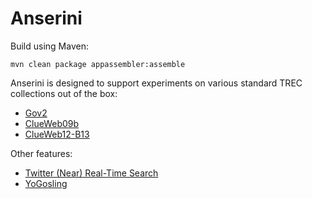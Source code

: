 Anserini
========

Build using Maven:

```
mvn clean package appassembler:assemble
```

Anserini is designed to support experiments on various standard TREC collections out of the box:

+ [Gov2](docs/experiments-gov2.md)
+ [ClueWeb09b](docs/experiments-clueweb09b.md)
+ [ClueWeb12-B13](docs/experiments-clueweb12-b13.md)

Other features:

+ [Twitter (Near) Real-Time Search](docs/twitter-nrts.md)
+ [YoGosling](docs/yogosling.md)

